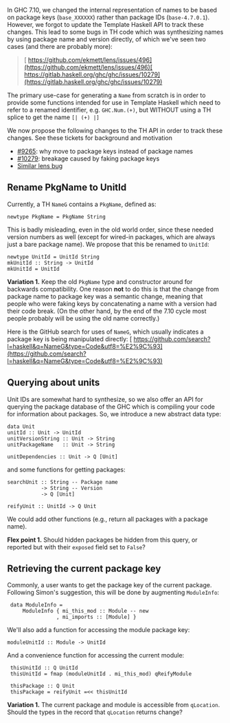
In GHC 7.10, we changed the internal representation of names to be based on package keys (`base_XXXXXX`) rather than package IDs (`base-4.7.0.1`).  However, we forgot to update the Template Haskell API to track these changes.  This lead to some bugs in TH code which was synthesizing names by using package name and version directly, of which we've seen two cases (and there are probably more):

> [ https://github.com/ekmett/lens/issues/496](https://github.com/ekmett/lens/issues/496)[ https://gitlab.haskell.org/ghc/ghc/issues/10279](https://gitlab.haskell.org/ghc/ghc/issues/10279)


The primary use-case for generating a `Name` from scratch is in order to provide some functions intended for use in Template Haskell which need to refer to a renamed identifier, e.g. `GHC.Num.(+)`, but WITHOUT using a TH splice to get the name `[| (+) |]`


We now propose the following changes to the TH API in order to track these changes.  See these tickets for background and motivation

- [\#9265](https://gitlab.haskell.org//ghc/ghc/issues/9265): why move to package keys instead of package names
- [\#10279](https://gitlab.haskell.org//ghc/ghc/issues/10279): breakage caused by faking package keys
- [ Similar lens bug](https://github.com/ekmett/lens/issues/496)

## Rename PkgName to UnitId


Currently, a TH `NameG` contains a `PkgName`, defined as:

```wiki
newtype PkgName = PkgName String
```


This is badly misleading, even in the old world order, since these needed version numbers as well (except for wired-in packages, which are always just a bare package name). We propose that this be renamed to `UnitId`:

```wiki
newtype UnitId = UnitId String
mkUnitId :: String -> UnitId
mkUnitId = UnitId
```

**Variation 1.** Keep the old `PkgName` type and constructor around for backwards compatibility.  One reason **not** to do this is that the change from package name to package key was a semantic change, meaning that people who were faking keys by concatenating a name with a version had their code break. (On the other hand, by the end of the 7.10 cycle most people probably will be using the old name correctly.)


Here is the GitHub search for uses of `NameG`, which usually indicates a package key is being manipulated directly: [ https://github.com/search?l=haskell&q=NameG&type=Code&utf8=%E2%9C%93](https://github.com/search?l=haskell&q=NameG&type=Code&utf8=%E2%9C%93)

## Querying about units


Unit IDs are somewhat hard to synthesize, so we also offer an API for querying the package database of the GHC which is compiling your code for information about packages.  So, we introduce a new abstract data type:

```wiki
data Unit
unitId :: Unit -> UnitId
unitVersionString :: Unit -> String
unitPackageName   :: Unit -> String

unitDependencies :: Unit -> Q [Unit]
```


and some functions for getting packages:

```wiki
searchUnit :: String -- Package name
           -> String -- Version
           -> Q [Unit]

reifyUnit :: UnitId -> Q Unit
```


We could add other functions (e.g., return all packages with a package name).

**Flex point 1.** Should hidden packages be hidden from this query, or reported but with their `exposed` field set to `False`?

## Retrieving the current package key


Commonly, a user wants to get the package key of the current package.  Following Simon's suggestion, this will be done by augmenting `ModuleInfo`:

```wiki
 data ModuleInfo =
     ModuleInfo { mi_this_mod :: Module -- new
                , mi_imports :: [Module] }
```


We'll also add a function for accessing the module package key:

```wiki
moduleUnitId :: Module -> UnitId
```


And a convenience function for accessing the current module:

```wiki
 thisUnitId :: Q UnitId
 thisUnitId = fmap (moduleUnitId . mi_this_mod) qReifyModule

 thisPackage :: Q Unit
 thisPackage = reifyUnit =<< thisUnitId
```

**Variation 1.** The current package and module is accessible from `qLocation`. Should the types in the record that `qLocation` returns change?
